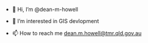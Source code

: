 - 👋 Hi, I’m @dean-m-howell
- 👀 I’m interested in GIS devlopment

- 📫 How to reach me dean.m.howell@tmr.qld.gov.au

<!---
dean-m-howell/dean-m-howell is a ✨ special ✨ repository because its `README.md` (this file) appears on your GitHub profile.
You can click the Preview link to take a look at your changes.
--->
